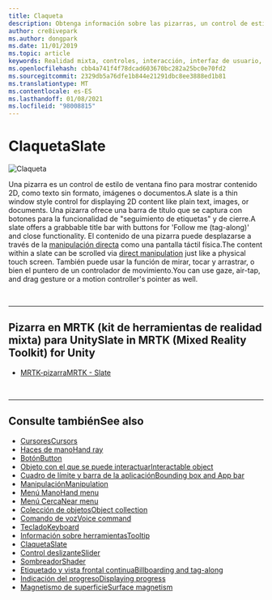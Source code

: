 ```yaml
---
title: Claqueta
description: Obtenga información sobre las pizarras, un control de estilo de ventana fino para mostrar contenido 2D mediante el kit de herramientas de realidad mixta.
author: cre8ivepark
ms.author: dongpark
ms.date: 11/01/2019
ms.topic: article
keywords: Realidad mixta, controles, interacción, interfaz de usuario, UX, auriculares de realidad mixta, auriculares de la realidad mixta de Windows, auriculares de realidad virtual, HoloLens, pizarra, MRTK, kit de herramientas de realidad mixta
ms.openlocfilehash: cbb4a741f4f78dcad603670bc282a25bc0e70fd2
ms.sourcegitcommit: 2329db5a76dfe1b844e21291dbc8ee3888ed1b81
ms.translationtype: MT
ms.contentlocale: es-ES
ms.lasthandoff: 01/08/2021
ms.locfileid: "98008815"
---
```

# <a name="slate"></a><span data-ttu-id="be799-104">Claqueta</span><span class="sxs-lookup"><span data-stu-id="be799-104">Slate</span></span>

![Claqueta](images/UX_Hero_Slate.jpg)

<span data-ttu-id="be799-106">Una pizarra es un control de estilo de ventana fino para mostrar contenido 2D, como texto sin formato, imágenes o documentos.</span><span class="sxs-lookup"><span data-stu-id="be799-106">A slate is a thin window style control for displaying 2D content like plain text, images, or documents.</span></span> <span data-ttu-id="be799-107">Una pizarra ofrece una barra de título que se captura con botones para la funcionalidad de "seguimiento de etiquetas" y de cierre.</span><span class="sxs-lookup"><span data-stu-id="be799-107">A slate offers a grabbable title bar with buttons for 'Follow me (tag-along)' and close functionality.</span></span> <span data-ttu-id="be799-108">El contenido de una pizarra puede desplazarse a través de la [manipulación directa](direct-manipulation.md#2d-slate-interaction) como una pantalla táctil física.</span><span class="sxs-lookup"><span data-stu-id="be799-108">The content within a slate can be scrolled via [direct manipulation](direct-manipulation.md#2d-slate-interaction) just like a physical touch screen.</span></span> <span data-ttu-id="be799-109">También puede usar la función de mirar, tocar y arrastrar, o bien el puntero de un controlador de movimiento.</span><span class="sxs-lookup"><span data-stu-id="be799-109">You can use gaze, air-tap, and drag gesture or a motion controller's pointer as well.</span></span>

<br>

---

## <a name="slate-in-mrtk-mixed-reality-toolkit-for-unity"></a><span data-ttu-id="be799-110">Pizarra en MRTK (kit de herramientas de realidad mixta) para Unity</span><span class="sxs-lookup"><span data-stu-id="be799-110">Slate in MRTK (Mixed Reality Toolkit) for Unity</span></span>

* [<span data-ttu-id="be799-111">MRTK-pizarra</span><span class="sxs-lookup"><span data-stu-id="be799-111">MRTK - Slate</span></span>](https://microsoft.github.io/MixedRealityToolkit-Unity/Documentation/README_Slate.html)

<br>

---

## <a name="see-also"></a><span data-ttu-id="be799-112">Consulte también</span><span class="sxs-lookup"><span data-stu-id="be799-112">See also</span></span>

* [<span data-ttu-id="be799-113">Cursores</span><span class="sxs-lookup"><span data-stu-id="be799-113">Cursors</span></span>](cursors.md)
* [<span data-ttu-id="be799-114">Haces de mano</span><span class="sxs-lookup"><span data-stu-id="be799-114">Hand ray</span></span>](point-and-commit.md)
* [<span data-ttu-id="be799-115">Botón</span><span class="sxs-lookup"><span data-stu-id="be799-115">Button</span></span>](button.md)
* [<span data-ttu-id="be799-116">Objeto con el que se puede interactuar</span><span class="sxs-lookup"><span data-stu-id="be799-116">Interactable object</span></span>](interactable-object.md)
* [<span data-ttu-id="be799-117">Cuadro de límite y barra de la aplicación</span><span class="sxs-lookup"><span data-stu-id="be799-117">Bounding box and App bar</span></span>](app-bar-and-bounding-box.md)
* [<span data-ttu-id="be799-118">Manipulación</span><span class="sxs-lookup"><span data-stu-id="be799-118">Manipulation</span></span>](direct-manipulation.md)
* [<span data-ttu-id="be799-119">Menú Mano</span><span class="sxs-lookup"><span data-stu-id="be799-119">Hand menu</span></span>](hand-menu.md)
* [<span data-ttu-id="be799-120">Menú Cerca</span><span class="sxs-lookup"><span data-stu-id="be799-120">Near menu</span></span>](near-menu.md)
* [<span data-ttu-id="be799-121">Colección de objetos</span><span class="sxs-lookup"><span data-stu-id="be799-121">Object collection</span></span>](object-collection.md)
* [<span data-ttu-id="be799-122">Comando de voz</span><span class="sxs-lookup"><span data-stu-id="be799-122">Voice command</span></span>](voice-input.md)
* [<span data-ttu-id="be799-123">Teclado</span><span class="sxs-lookup"><span data-stu-id="be799-123">Keyboard</span></span>](keyboard.md)
* [<span data-ttu-id="be799-124">Información sobre herramientas</span><span class="sxs-lookup"><span data-stu-id="be799-124">Tooltip</span></span>](tooltip.md)
* [<span data-ttu-id="be799-125">Claqueta</span><span class="sxs-lookup"><span data-stu-id="be799-125">Slate</span></span>](slate.md)
* [<span data-ttu-id="be799-126">Control deslizante</span><span class="sxs-lookup"><span data-stu-id="be799-126">Slider</span></span>](slider.md)
* [<span data-ttu-id="be799-127">Sombreador</span><span class="sxs-lookup"><span data-stu-id="be799-127">Shader</span></span>](shader.md)
* [<span data-ttu-id="be799-128">Etiquetado y vista frontal continua</span><span class="sxs-lookup"><span data-stu-id="be799-128">Billboarding and tag-along</span></span>](billboarding-and-tag-along.md)
* [<span data-ttu-id="be799-129">Indicación del progreso</span><span class="sxs-lookup"><span data-stu-id="be799-129">Displaying progress</span></span>](progress.md)
* [<span data-ttu-id="be799-130">Magnetismo de superficie</span><span class="sxs-lookup"><span data-stu-id="be799-130">Surface magnetism</span></span>](surface-magnetism.md)
